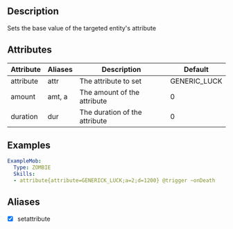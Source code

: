 ## Description
Sets the base value of the targeted entity's attribute


## Attributes

| Attribute | Aliases   | Description                                                          | Default |
|-----------|-----------|----------------------------------------------------------------------|---------|
| attribute | attr      | The attribute to set                                            | GENERIC_LUCK |
| amount    | amt, a    | The amount of the attribute                                          | 0     |
| duration  | dur       | The duration of the attribute                                          | 0     |


## Examples
```yaml
ExampleMob:
  Type: ZOMBIE
  Skills:
  - attribute{attribute=GENERICK_LUCK;a=2;d=1200} @trigger ~onDeath
```


## Aliases
- [x] setattribute